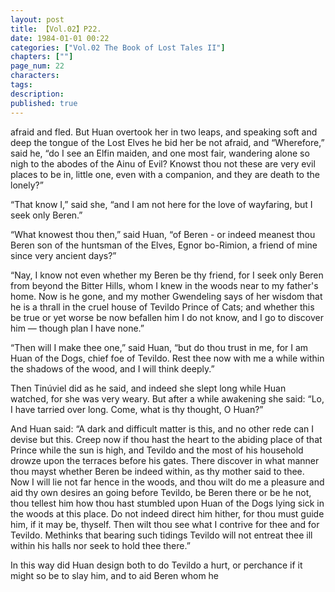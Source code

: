 ```yaml
---
layout: post
title: 【Vol.02】P22.
date: 1984-01-01 00:22
categories: ["Vol.02 The Book of Lost Tales II"]
chapters: [""]
page_num: 22
characters: 
tags: 
description: 
published: true
---
```


<p style="text-indent: 0;">
afraid and fled. But Huan overtook her in two leaps, and speaking soft and deep the tongue of the Lost Elves he bid her be not afraid, and “Wherefore,” said he, “do I see an Elfin maiden, and one most fair, wandering alone so nigh to the abodes of the Ainu of Evil? Knowst thou not these are very evil places to be in, little one, even with a companion, and they are death to the lonely?”
</p>

“That know I,” said she, “and I am not here for the love of wayfaring, but I seek only Beren.”

“What knowest thou then,” said Huan, “of Beren - or indeed meanest thou Beren son of the huntsman of the Elves, Egnor bo-Rimion, a friend of mine since very ancient days?”

“Nay, I know not even whether my Beren be thy friend, for I seek only Beren from beyond the Bitter Hills, whom I knew in the woods near to my father's home. Now is he gone, and my mother Gwendeling says of her wisdom that he is a thrall in the cruel house of Tevildo Prince of Cats; and whether this be true or yet worse be now befallen him I do not know, and I go to discover him — though plan I have none.”

“Then will I make thee one,” said Huan, “but do thou trust in me, for I am Huan of the Dogs, chief foe of Tevildo. Rest thee now with me a while within the shadows of the wood, and I will think deeply.”

Then Tinúviel did as he said, and indeed she slept long while Huan watched, for she was very weary. But after a while awakening she said: “Lo, I have tarried over long. Come, what is thy thought, O Huan?”

And Huan said: “A dark and difficult matter is this, and no other rede can I devise but this. Creep now if thou hast the heart to the abiding place of that Prince while the sun is high, and Tevildo and the most of his household drowze upon the terraces before his gates. There discover in what manner thou mayst whether Beren be indeed within, as thy mother said to thee. Now I will lie not far hence in the woods, and thou wilt do me a pleasure and aid thy own desires an going before Tevildo, be Beren there or be he not, thou tellest him how thou hast stumbled upon Huan of the Dogs lying sick in the woods at this place. Do not indeed direct him hither, for thou must guide him, if it may be, thyself. Then wilt thou see what I contrive for thee and for Tevildo. Methinks that bearing such tidings Tevildo will not entreat thee ill within his halls nor seek to hold thee there.”

In this way did Huan design both to do Tevildo a hurt, or perchance if it might so be to slay him, and to aid Beren whom he

